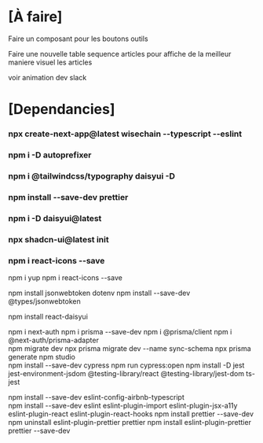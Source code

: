 # [À faire]

Faire un composant pour les boutons outils 

Faire une nouvelle table sequence articles pour affiche de la meilleur maniere visuel les articles 

voir animation dev slack 

# [Dependancies]

<!--? Front dependancies -> -->

### npx create-next-app@latest wisechain --typescript --eslint

### npm i -D autoprefixer

### npm i @tailwindcss/typography daisyui -D

### npm install --save-dev prettier

### npm i -D daisyui@latest

### npx shadcn-ui@latest init

### npm i react-icons --save

npm i yup
npm i react-icons --save

npm install jsonwebtoken dotenv
npm install --save-dev @types/jsonwebtoken

npm install react-daisyui

<!--* Back dependancies ->  -->

npm i next-auth
npm i prisma --save-dev
npm i @prisma/client
npm i @next-auth/prisma-adapter  
npm migrate dev
npx prisma migrate dev --name sync-schema 
npx prisma generate
npm studio  
npm install --save-dev cypress
npm run cypress:open
npm install -D jest jest-environment-jsdom @testing-library/react @testing-library/jest-dom ts-jest

<!--^  Config -->

npm install --save-dev eslint-config-airbnb-typescript  
npm install --save-dev eslint eslint-plugin-import eslint-plugin-jsx-a11y eslint-plugin-react eslint-plugin-react-hooks
npm install prettier --save-dev  
npm uninstall eslint-plugin-prettier prettier
npm install eslint-plugin-prettier prettier --save-dev
